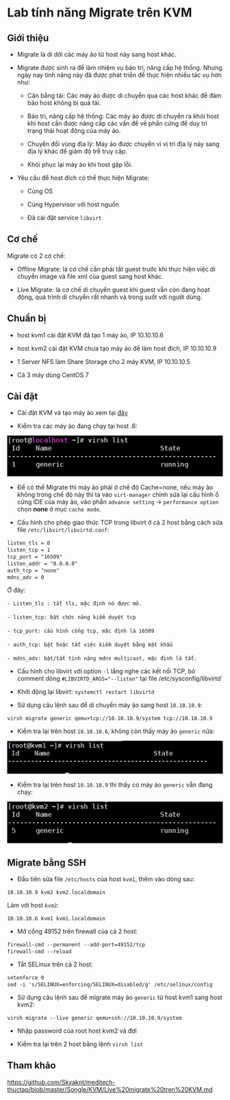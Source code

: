 # Lab tính năng Migrate trên KVM

## Giới thiệu

- Migrate là di dời các máy ảo từ host này sang host khác.

- Migrate được sinh ra để làm nhiệm vụ bảo trì, nâng cấp hệ thống. Nhưng ngày nay tính năng này đã được phát triển để thực hiện nhiều tác vụ hơn như:

	- Cân bằng tải: Các máy ảo được di chuyển qua các host khác để đảm bảo host không bị quá tải.
	
	- Bảo trì, nâng cấp hệ thống: Các máy ảo được di chuyển ra khỏi host khi host cần được nâng cấp các vấn đề về phần cứng để duy trì trạng thái hoạt động của máy ảo.
	
	- Chuyển đổi vùng địa lý: Máy ảo được chuyển vì vị trí địa lý này sang địa lý khác để giảm độ trễ truy cập.
	
	- Khôi phục lại máy ảo khi host gặp lỗi.
	
- Yêu cầu để host đích có thể thực hiện Migrate:

	- Cùng OS
	
	- Cùng Hypervisor với host nguồn
	
	- Đã cài đặt service `libvirt`
	
## Cơ chế

Migrate có 2 cơ chế:

- Offline Migrate: là cơ chế cần phải tắt guest trước khi thực hiện việc di chuyển image và file xml của guest sang host khác.

- Live Migrate: là cơ chế di chuyển guest khi guest vẫn còn đang hoạt động, quá trình di chuyển rất nhanh và trong suốt với người dùng.

## Chuẩn bị

- host kvm1 cài đặt KVM đã tạo 1 máy ảo, IP 10.10.10.6 

- host kvm2 cài đặt KVM chưa tạo máy ảo để làm host đích, IP 10.10.10.9

- 1 Server NFS làm Share Storage cho 2 máy KVM, IP 10.10.10.5

- Cả 3 máy dùng CentOS 7

## Cài đặt 

- Cài đặt KVM và tạo máy ảo xem tại [đây](https://github.com/doedoe12/Internship/blob/master/KVM/NFS/kvm_nfs.md)

- Kiểm tra các máy ảo đang chạy tại host .6:

<img src="img/111.jpg">

- Để có thể Migrate thì máy ảo phải ở chế độ Cache=none, nếu máy ảo không trong chế độ này thì ta vào `virt-manager` chỉnh sửa lại cấu hình ổ cứng IDE của máy ảo, vào phần `advance setting` -> `performance option` chọn **none** ở mục `cache mode`.

- Cấu hình cho phép giao thức TCP trong libvirt ở cả 2 host bằng cách sửa file `/etc/libvirt/libvirtd.conf`:

```
listen_tls = 0  
listen_tcp = 1
tcp_port = "16509"
listen_addr = "0.0.0.0"
auth_tcp = "none"
mdns_adv = 0
```

Ở đây:

	- Listen_tls : tắt tls, mặc định nó được mở.
	
	- listen_tcp: bật chức năng kiểm duyệt tcp
	
	- tcp_port: cấu hình cổng tcp, mặc định là 16509
	
	- auth_tcp: bật hoặc tắt việc kiểm duyệt bằng mật khẩu
	
	- mdns_adv: bật/tắt tính năng mdns multicast, mặc định là tắt.

- Cấu hình cho libvirt với option `-l` lắng nghe các kết nối TCP, bỏ comment dòng `#LIBVIRTD_ARGS="--listen"` tại file /etc/sysconfig/libvirtd`

- Khởi động lại libvirt: `systemctl restart libvirtd`

- Sử dụng câu lệnh sau để di chuyển máy ảo sang host `10.10.10.9`:

```
virsh migrate generic qemu+tcp://10.10.10.9/system tcp://10.10.10.9
```

- Kiểm tra lại trên host `10.10.10.6`, không còn thấy máy ảo `generic` nữa:

<img src="img/112.jpg">

- Kiểm tra lại trên host `10.10.10.9` thì thấy có máy ảo `generic` vẫn đang chạy:

<img src="img/113.jpg">

## Migrate bằng SSH

- Đầu tiên sửa file `/etc/hosts` của host `kvm1`, thêm vào dòng sau:

```
10.10.10.9 kvm2 kvm2.localdomain
```

Làm với host `kvm2`:

```
10.10.10.6 kvm1 kvm1.localdomain
```

- Mở cổng 49152 trên firewall của cả 2 host:

```
firewall-cmd --permanent --add-port=49152/tcp 
firewall-cmd --reload
```

- Tắt SELinux trên cả 2 host:

```
setenforce 0
sed -i 's/SELINUX=enforcing/SELINUX=disabled/g' /etc/selinux/config
```

- Sử dụng câu lệnh sau để migrate máy ảo `generic` từ host kvm1 sang host kvm2:

```
virsh migrate --live generic qemu+ssh://10.10.10.9/system 
```

- Nhập password của root host kvm2 và đợi

- Kiểm tra lại trên 2 host bằng lệnh `virsh list`

## Tham khảo

https://github.com/Skyaknt/meditech-thuctap/blob/master/Songle/KVM/Live%20migrate%20tren%20KVM.md

